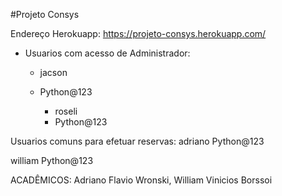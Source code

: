 #Projeto Consys

Endereço Herokuapp: https://projeto-consys.herokuapp.com/

 - Usuarios com acesso de Administrador:
    - jacson
    - Python@123

      - roseli
      - Python@123


Usuarios comuns para efetuar reservas:
adriano
Python@123

william
Python@123


ACADÊMICOS: Adriano Flavio Wronski, William Vinicios Borssoi
